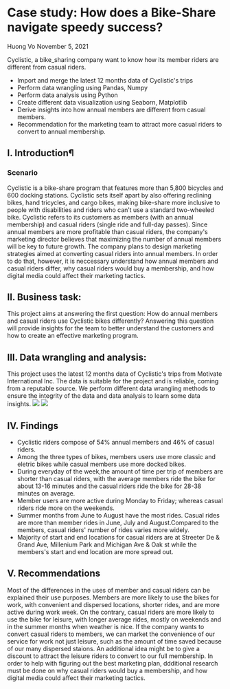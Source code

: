 # Case study: How does a Bike-Share navigate speedy success?
Huong Vo
November 5, 2021

Cyclistic, a bike_sharing company want to know how its member riders are different from casual riders. 
* Import and merge the latest 12 months data of Cyclistic's trips 
* Perform data wrangling using Pandas, Numpy
* Perform data analysis using Python
* Create different data visualization using Seaborn, Matplotlib
* Derive insights into how annual members are different from casual members.
* Recommendation for the marketing team to attract more casual riders to convert to annual membership.

## I. Introduction¶
### Scenario
Cyclistic is a bike-share program that features more than 5,800 bicycles and 600 docking stations. Cyclistic sets itself apart by also offering reclining bikes, hand tricycles, and cargo bikes, making bike-share more inclusive to people with disabilities and riders who can’t use a standard two-wheeled bike. 
Cyclistic refers to its customers as members (with an annual membership) and casual riders (single ride and full-day passes). Since annual members are more profitable than casual riders, the company's marketing director believes that maximizing the number of annual members will be key to future growth. 
The company plans to design marketing strategies aimed at converting casual riders into annual members. In order to do that, however, it is neccessary understand how annual members and casual riders differ, why casual riders would buy a membership, and how digital media could affect their marketing tactics. 

## II. Business task:
This project aims at answering the first question: How do annual members and casual riders use Cyclistic bikes differently? Answering this question will provide insights for the team to better understand the customers and how to create an effective marketing program.

## III. Data wrangling and analysis:
This project uses the latest 12 months data of Cyclistic's trips from Motivate International Inc. The data is suitable for the project and is reliable, coming from a reputable source.
We perform different data wrangling methods to ensure the integrity of the data and data analysis to learn some data insights.
![](https://github.com/huongvo99/bike_sharing_cs/blob/main/image/image2.png)
![](https://github.com/huongvo99/bike_sharing_cs/blob/main/image/image3.png)

## IV. Findings
* Cyclistic riders compose of 54% annual members and 46% of casual riders.
* Among the three types of bikes, members users use more classic and eletric bikes while casual members use more docked bikes.
* During everyday of the week,the amount of time per trip of members are shorter than casual riders, with the average members ride the bike for about 13-16 minutes and the casual riders ride the bike for 28-38 minutes on average.
* Member users are more active during Monday to Friday; whereas casual riders ride more on the weekends.
* Summer months from June to August have the most rides. Casual rides are more than member rides in June, July and August.Compared to the members, casual riders' number of rides varies more widely.
* Majority of start and end locations for casual riders are at Streeter De & Grand Ave, Millenium Park and Michigan Ave & Oak st while the members's start and end location are more spread out.

## V. Recommendations
Most of the differences in the uses of member and casual riders can be explained their use purposes. Members are more likely to use the bikes for work, with convenient and dispersed locations, shorter rides, and are more active during work week. On the contrary, casual riders are more likely to use the bike for leisure, with longer average rides, mostly on weekends and in the summer months when weather is nice.
If the company wants to convert casual riders to members, we can market the convenience of our service for work not just leisure, such as the amount of time saved because of our many dispersed staions. An additional idea might be to give a discount to attract the leisure riders to convert to our full membership.
In order to help with figuring out the best marketing plan, ddditional research must be done on why casual riders would buy a membership, and how digital media could affect their marketing tactics.
